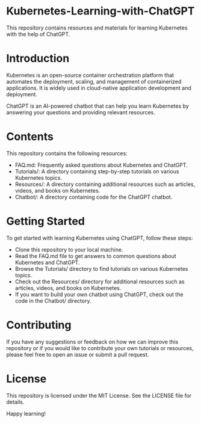 # Kubernetes-Learning-with-ChatGPT
This repository contains resources and materials for learning Kubernetes with the help of ChatGPT.

# Introduction
Kubernetes is an open-source container orchestration platform that automates the deployment, scaling, and management of containerized applications. It is widely used in cloud-native application development and deployment.

ChatGPT is an AI-powered chatbot that can help you learn Kubernetes by answering your questions and providing relevant resources.

# Contents
This repository contains the following resources:

- FAQ.md: Frequently asked questions about Kubernetes and ChatGPT.
- Tutorials/: A directory containing step-by-step tutorials on various Kubernetes topics.
- Resources/: A directory containing additional resources such as articles, videos, and books on Kubernetes.
- Chatbot/: A directory containing code for the ChatGPT chatbot.

# Getting Started
To get started with learning Kubernetes using ChatGPT, follow these steps:

- Clone this repository to your local machine.
- Read the FAQ.md file to get answers to common questions about Kubernetes and ChatGPT.
- Browse the Tutorials/ directory to find tutorials on various Kubernetes topics.
- Check out the Resources/ directory for additional resources such as articles, videos, and books on Kubernetes.
- If you want to build your own chatbot using ChatGPT, check out the code in the Chatbot/ directory.

# Contributing
If you have any suggestions or feedback on how we can improve this repository or if you would like to contribute your own tutorials or resources, please feel free to open an issue or submit a pull request.

# License
This repository is licensed under the MIT License. See the LICENSE file for details.

Happy learning!
